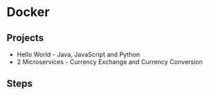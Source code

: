 # Docker

## Projects
- Hello World - Java, JavaScript and Python
- 2 Microservices - Currency Exchange and Currency Conversion

## Steps                                              

